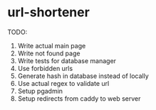 # url-shortener

TODO:
1) Write actual main page
2) Write not found page
3) Write tests for database manager
4) Use forbidden urls
5) Generate hash in database instead of locally
6) Use actual regex to validate url
7) Setup pgadmin
8) Setup redirects from caddy to web server